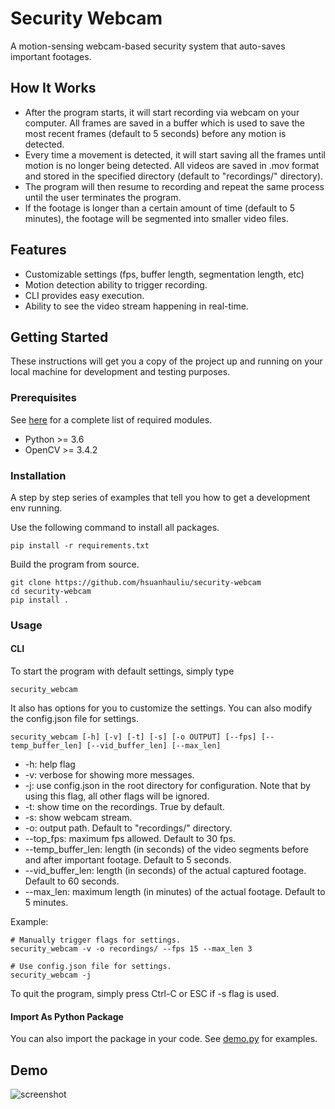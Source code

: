 # Security Webcam

A motion-sensing webcam-based security system that auto-saves important footages.

## How It Works

- After the program starts, it will start recording via webcam on your computer. All frames are saved in a buffer which is used to save the most recent frames (default to 5 seconds) before any motion is detected.
- Every time a movement is detected, it will start saving all the frames until motion is no longer being detected. All videos are saved in .mov format and stored in the specified directory (default to "recordings/" directory).
- The program will then resume to recording and repeat the same process until the user terminates the program.
- If the footage is longer than a certain amount of time (default to 5 minutes), the footage will be segmented into smaller video files.

## Features

- Customizable settings (fps, buffer length, segmentation length, etc)
- Motion detection ability to trigger recording.
- CLI provides easy execution.
- Ability to see the video stream happening in real-time.

## Getting Started

These instructions will get you a copy of the project up and running on your local machine for development and testing purposes.

### Prerequisites

See [here](requirements.txt) for a complete list of required modules.
- Python >= 3.6
- OpenCV >= 3.4.2


### Installation

A step by step series of examples that tell you how to get a development env running.

Use the following command to install all packages.
```
pip install -r requirements.txt
```

Build the program from source.
```
git clone https://github.com/hsuanhauliu/security-webcam
cd security-webcam
pip install .
```

### Usage

#### CLI

To start the program with default settings, simply type

```
security_webcam
```

It also has options for you to customize the settings. You can also modify the config.json file for settings.

```
security_webcam [-h] [-v] [-t] [-s] [-o OUTPUT] [--fps] [--temp_buffer_len] [--vid_buffer_len] [--max_len]
```

- -h: help flag
- -v: verbose for showing more messages.
- -j: use config.json in the root directory for configuration. Note that by using this flag, all other flags will be ignored.
- -t: show time on the recordings. True by default.
- -s: show webcam stream.
- -o: output path. Default to "recordings/" directory.
- --top_fps: maximum fps allowed. Default to 30 fps.
- --temp_buffer_len: length (in seconds) of the video segments before and after important footage. Default to 5 seconds.
- --vid_buffer_len: length (in seconds) of the actual captured footage. Default to 60 seconds.
- --max_len: maximum length (in minutes) of the actual footage. Default to 5 minutes.


Example:
```
# Manually trigger flags for settings.
security_webcam -v -o recordings/ --fps 15 --max_len 3

# Use config.json file for settings.
security_webcam -j
```

To quit the program, simply press Ctrl-C or ESC if -s flag is used.

#### Import As Python Package

You can also import the package in your code. See [demo.py](demo.py) for examples.

## Demo
![screenshot](imgs/demo.gif "demo")
